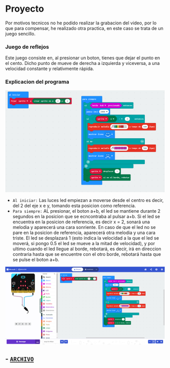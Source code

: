 # Proyecto 
Por motivos tecnicos no he podido realizar la grabacion del video, por lo que para compensar, he realizado otra practica, en este caso se trata de un juego sencillo.
### Juego de reflejos
Este juego consiste en, al presionar un boton, tienes que dejar el punto en el cento. Dicho punto de mueve de derecha a izquierda y viceversa, a una velocidad constante y relativmente rápida.
### Explicacion del programa
![image](a.png)
- `Al iniciar:` Las luces led empiezan a moverse desde el centro es decir, del 2 del eje x e y, tomando esta posicion como referencia.
- `Para siempre:` AL presionar, el boton a+b, el led se mantiene durante 2 segundos en la posicion que se ecncontraba al pulsar a+b.
Si el led se encuentra en la posicion de referencia, es decir x = 2, sonará una melodia y aparecerá una cara sonriente. En caso de que el led no se pare en la posicion de referencia, aparecerá otra melodia y una cara triste. El led se desplazará 1 (esto indica la velocidad a la que el led se moverá, si pongo 0.5 el led se mueve a la mitad de velocidad), y por ultimo cuando el led llegue al borde, rebotará, es decir, irá en direccion contraria hasta que se encuentre con el otro borde, rebotará hasta que se pulse el boton a+b.

![image](b.png)
## - [`ARCHIVO`](microbit-Juego-De-reflejos.hex)
